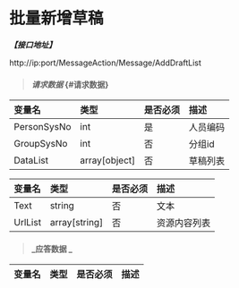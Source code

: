 # 批量新增草稿

_**【接口地址】**_

http://ip:port/MessageAction/Message/AddDraftList

> #### _请求数据_ {#请求数据}

| 变量名 | 类型 | 是否必须 | 描述 |
| :--- | :--- | :--- | :--- |
| PersonSysNo | int | 是 | 人员编码 |
| GroupSysNo | int | 否 | 分组id |
| DataList | array[object] | 否 | 草稿列表 |


| 变量名 | 类型 | 是否必须 | 描述 |
| :--- | :--- | :--- | :--- |
| Text | string | 否 | 文本 |
| UrlList | array[string] | 否 | 资源内容列表 |

> #### _应答数据 _

| 变量名 | 类型 | 是否必须 | 描述 |
| :--- | :--- | :--- | :--- |




